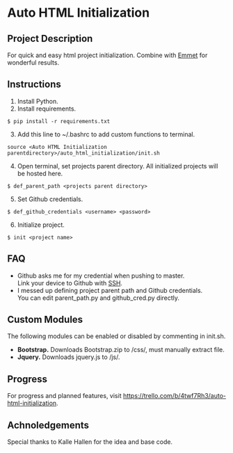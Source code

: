 # Auto HTML Initialization

## Project Description
For quick and easy html project initialization. Combine with [Emmet](https://code.visualstudio.com/docs/editor/emmet) for wonderful results.

## Instructions
1. Install Python.
2. Install requirements.
```
$ pip install -r requirements.txt
```
3. Add this line to ~/.bashrc to add custom functions to terminal.
```
source <Auto HTML Initialization parentdirectory>/auto_html_initialization/init.sh
```
4. Open terminal, set projects parent directory. All initialized projects will be hosted here.
```
$ def_parent_path <projects parent directory>
```
5. Set Github credentials.
```
$ def_github_credentials <username> <password>
```
6. Initialize project.
```
$ init <project name>
```

## FAQ
* Github asks me for my credential when pushing to master.<br>
Link your device to Github with [SSH](https://help.github.com/en/github/authenticating-to-github/connecting-to-github-with-ssh).
* I messed up defining project parent path and Github credentials.<br>
You can edit parent_path.py and github_cred.py directly.

## Custom Modules
The following modules can be enabled or disabled by commenting in init.sh.
* **Bootstrap.** Downloads Bootstrap.zip to <project directory>/css/, must manually extract file.
* **Jquery.** Downloads jquery.js to <project directory>/js/.

## Progress
For progress and planned features, visit https://trello.com/b/4twf7Rh3/auto-html-initialization.

## Achnoledgements
Special thanks to Kalle Hallen for the idea and base code.